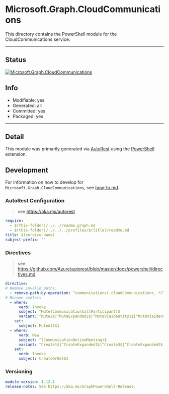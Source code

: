 <!-- region Generated -->
# Microsoft.Graph.CloudCommunications
This directory contains the PowerShell module for the CloudCommunications service.

---
## Status
[![Microsoft.Graph.CloudCommunications](https://img.shields.io/powershellgallery/v/Microsoft.Graph.CloudCommunications.svg?style=flat-square&label=Microsoft.Graph.CloudCommunications "Microsoft.Graph.CloudCommunications")](https://www.powershellgallery.com/packages/Microsoft.Graph.CloudCommunications/)

## Info
- Modifiable: yes
- Generated: all
- Committed: yes
- Packaged: yes

---
## Detail
This module was primarily generated via [AutoRest](https://github.com/Azure/autorest) using the [PowerShell](https://github.com/Azure/autorest.powershell) extension.

## Development
For information on how to develop for `Microsoft.Graph.CloudCommunications`, see [how-to.md](how-to.md).
<!-- endregion -->

### AutoRest Configuration

> see https://aka.ms/autorest

``` yaml
require:
  - $(this-folder)/../../readme.graph.md
  - $(this-folder)/../../../profiles/$(title)/readme.md
title: $(service-name)
subject-prefix: ''

```

### Directives

> see https://github.com/Azure/autorest/blob/master/docs/powershell/directives.md

``` yaml
directive:
# Remove invalid paths.
  - remove-path-by-operation: ^communications(.cloudCommunications_.*CloudCommunications|_(List|Create|Update|Delete)CallRecords|.callRecords.sessions_.*Segments|(_List|_Update)Calls)$
# Rename cmdlets
  - where:
      verb: Invoke
      subject: ^Mute(CommunicationCallParticipant)$
      variant: ^Mute2$|^MuteExpanded2$|^MuteViaIdentity2$|^MuteViaIdentityExpanded2$
    set:
      subject: MuteAll$1
  - where:
      verb: New
      subject: ^(CommunicationOnlineMeeting)$
      variant: ^Create1$|^CreateExpanded1$|^Create3$|^CreateExpanded3$
    set:
      verb: Invoke
      subject: CreateOrGet$1
```
### Versioning

``` yaml
module-version: 1.12.1
release-notes: See https://aka.ms/GraphPowerShell-Release.
```
